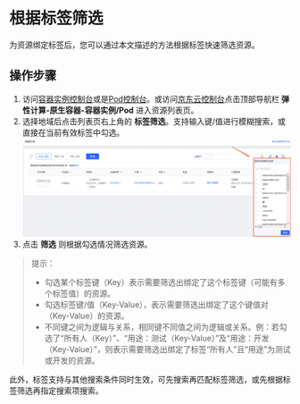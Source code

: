 # 根据标签筛选
为资源绑定标签后，您可以通过本文描述的方法根据标签快速筛选资源。

## 操作步骤

1. 访问[容器实例控制台]( https://cns-console.jdcloud.com/host/container/list)或是[Pod控制台]( https://cns-console.jdcloud.com/host/pod/list)。或访问[京东云控制台](https://console.jdcloud.com)点击顶部导航栏 **弹性计算-原生容器-容器实例/Pod** 进入资源列表页。
2. 选择地域后点击列表页右上角的 **标签筛选**。支持输入键/值进行模糊搜索，或直接在当前有效标签中勾选。
![](../../../../../image/Native-Container/nc.pod-tagFilter02.png)
3. 点击 **筛选** 则根据勾选情况筛选资源。
 >提示：
 >* 勾选某个标签键（Key）表示需要筛选出绑定了这个标签键（可能有多个标签值）的资源。
 >* 勾选标签键/值（Key-Value），表示需要筛选出绑定了这个键值对（Key-Value）的资源。
 >* 不同键之间为逻辑与关系，相同键不同值之间为逻辑或关系。例：若勾选了“所有人（Key）”、“用途：测试（Key-Value）”及“用途：开发（Key-Value）”，则表示需要筛选出绑定了标签“所有人”且“用途”为测试或开发的资源。

此外，标签支持与其他搜索条件同时生效，可先搜索再匹配标签筛选，或先根据标签筛选再指定搜索项搜索。
